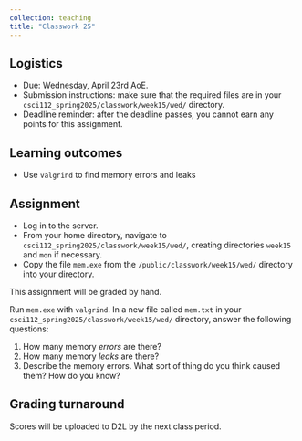 ```yaml
---
collection: teaching
title: "Classwork 25"
---
```


## Logistics
* Due: Wednesday, April 23rd AoE.
* Submission instructions: make sure that the required files are in your
	`csci112_spring2025/classwork/week15/wed/` directory.
* Deadline reminder: after the deadline passes, you cannot earn any points for
	this assignment.

## Learning outcomes
* Use `valgrind` to find memory errors and leaks

## Assignment

* Log in to the server.
* From your home directory, navigate to `csci112_spring2025/classwork/week15/wed/`, creating directories `week15`
and `mon` if necessary.
* Copy the file `mem.exe` from the `/public/classwork/week15/wed/` directory into your directory.

This assignment will be graded by hand.

Run `mem.exe` with `valgrind`. In a new file called `mem.txt` in your `csci112_spring2025/classwork/week15/wed/` directory, answer the following questions:

1. How many memory *errors* are there?
2. How many memory *leaks* are there?
3. Describe the memory errors. What sort of thing do you think caused them? How
   do you know?


## Grading turnaround

Scores will be uploaded to D2L by the next class period.
